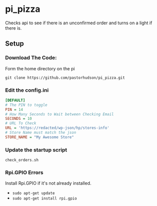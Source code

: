 # pi_pizza
Checks api to see if there is an unconfirmed order and turns on a light if there is.

## Setup

### Download The Code:
Form the home directory on the pi

`git clone https://github.com/pastorhudson/pi_pizza.git`

### Edit the config.ini

```ini
[DEFAULT]
# The PIN to toggle
PIN = 14
# How Many Seconds to Wait between Checking Email
SECONDS = 10
# URL To Check
URL = 'https://redacted/wp-json/hp/stores-info'
# Store Name must match the json
STORE_NAME = "My Awesome Store"
```

### Update the startup script
`check_orders.sh`

### Rpi.GPIO Errors
Install Rpi.GPIO if it's not already installed.
- `sudo apt-get update`
- `sudo apt-get install rpi.gpio`